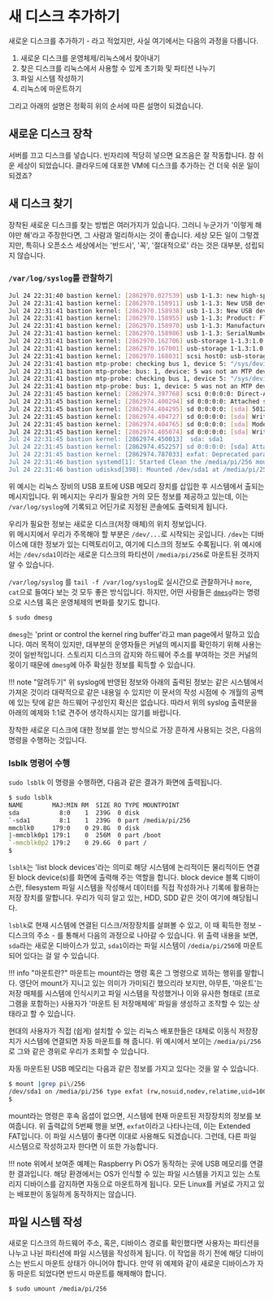 # 새 디스크 추가하기

새로운 디스크를 추가하기 - 라고 적었지만, 사실 여기에서는 다음의 과정을 다룹니다.

1. 새로운 디스크를 운영체제/리눅스에서 찾아내기
1. 찾은 디스크를 리눅스에서 사용할 수 있게 초기화 및 파티션 나누기
1. 파일 시스템 작성하기
1. 리눅스에 마운트하기

그리고 아래의 설명은 정확히 위의 순서에 따른 설명이 되겠습니다.

## 새로운 디스크 장착

서버를 끄고 디스크를 넣습니다. 빈자리에 적당히 넣으면 요즈음은 잘 작동합니다. 참 쉬운 세상이 되었습니다.
클라우드에 대포한 VM에 디스크를 추가하는 건 더욱 쉬운 일이 되겠죠?

## 새 디스크 찾기

장착된 새로운 디스크를 찾는 방법은 여러가지가 있습니다. 그러니 누군가가 '이렇게 해야만 해'라고 주장한다면,
그 사람과 멀리하시는 것이 좋습니다. 세상 모든 일이 그렇겠지만, 특히나 오픈소스 세상에서는
'반드시', '꼭', '절대적으로' 라는 것은 대부분, 성립되지 않습니다.

### `/var/log/syslog`를 관찰하기

```bash
Jul 24 22:31:40 bastion kernel: [2862970.027539] usb 1-1.3: new high-speed USB device number 5 using dwc_otg
Jul 24 22:31:41 bastion kernel: [2862970.158911] usb 1-1.3: New USB device found, idVendor=090c, idProduct=1000, bcdDevice=11.00
Jul 24 22:31:41 bastion kernel: [2862970.158938] usb 1-1.3: New USB device strings: Mfr=1, Product=2, SerialNumber=3
Jul 24 22:31:41 bastion kernel: [2862970.158955] usb 1-1.3: Product: Flash Drive FIT
Jul 24 22:31:41 bastion kernel: [2862970.158970] usb 1-1.3: Manufacturer: Samsung
Jul 24 22:31:41 bastion kernel: [2862970.158986] usb 1-1.3: SerialNumber: 0373221010008377
Jul 24 22:31:41 bastion kernel: [2862970.162706] usb-storage 1-1.3:1.0: USB Mass Storage device detected
Jul 24 22:31:41 bastion kernel: [2862970.167001] usb-storage 1-1.3:1.0: Quirks match for vid 090c pid 1000: 400
Jul 24 22:31:41 bastion kernel: [2862970.168031] scsi host0: usb-storage 1-1.3:1.0
Jul 24 22:31:41 bastion mtp-probe: checking bus 1, device 5: "/sys/devices/platform/soc/3f980000.usb/usb1/1-1/1-1.3"
Jul 24 22:31:41 bastion mtp-probe: bus: 1, device: 5 was not an MTP device
Jul 24 22:31:41 bastion mtp-probe: checking bus 1, device 5: "/sys/devices/platform/soc/3f980000.usb/usb1/1-1/1-1.3"
Jul 24 22:31:41 bastion mtp-probe: bus: 1, device: 5 was not an MTP device
Jul 24 22:31:45 bastion kernel: [2862974.397768] scsi 0:0:0:0: Direct-Access     Samsung  Flash Drive FIT  1100 PQ: 0 ANSI: 6
Jul 24 22:31:45 bastion kernel: [2862974.400294] sd 0:0:0:0: Attached scsi generic sg0 type 0
Jul 24 22:31:45 bastion kernel: [2862974.404295] sd 0:0:0:0: [sda] 501253132 512-byte logical blocks: (257 GB/239 GiB)
Jul 24 22:31:45 bastion kernel: [2862974.404727] sd 0:0:0:0: [sda] Write Protect is off
Jul 24 22:31:45 bastion kernel: [2862974.404765] sd 0:0:0:0: [sda] Mode Sense: 43 00 00 00
Jul 24 22:31:45 bastion kernel: [2862974.405074] sd 0:0:0:0: [sda] Write cache: enabled, read cache: enabled, doesn't support DPO or FUA
Jul 24 22:31:45 bastion kernel: [2862974.450013]  sda: sda1
Jul 24 22:31:45 bastion kernel: [2862974.452257] sd 0:0:0:0: [sda] Attached SCSI removable disk
Jul 24 22:31:45 bastion kernel: [2862974.787033] exfat: Deprecated parameter 'namecase'
Jul 24 22:31:46 bastion systemd[1]: Started Clean the /media/pi/256 mount point.
Jul 24 22:31:46 bastion udisksd[398]: Mounted /dev/sda1 at /media/pi/256 on behalf of uid 1000
```

위 예시는 리눅스 장비의 USB 포트에 USB 메모리 장치를 삽입한 후 시스템에서 출되는 메시지입니다.
위 메시지는 우리가 필요한 거의 모든 정보를 제공하고 있는데, 이는 `/var/log/syslog`에 기록되고
어딘가로 지정된 콘솔에도 출력되게 됩니다.

우리가 필요한 정보는 새로운 디스크(저장 매체)의 위치 정보입니다.  
위 메시지에서 우리가 주목해야 할 부분은 `/dev/...`로 시작되는 곳입니다.
`/dev`는 디바이스에 대한 정보가 있는 디렉토리이고, 여기에 디스크의 정보도 수록됩니다.
위 예시에서는 `/dev/sda1`이라는 새로운 디스크의 파티션이 `/media/pi/256`로 마운트된 것까지 알 수 있습니다.

`/var/log/syslog` 를 `tail -f /var/log/syslog`로 실시간으로 관찰하거나 
`more`, `cat`으로 들여다 보는 것 모두 좋은 방식입니다.
하지만, 어떤 사람들은 [`dmesg`](https://en.wikipedia.org/wiki/Dmesg)라는 명령으로 시스템 혹은 운영체제의 변화를 찾기도 합니다.

```bash
$ sudo dmesg
```

`dmesg`는 'print or control the kernel ring buffer'라고 man page에서 말하고 있습니다.
여러 목적이 있지만, 대부분의 운영자들은 커널의 메시지를 확인하기 위해 사용는 것이 일반적입니다.
스토리지 디스크의 감지와 하드웨어 주소를 부여하는 것은 커널의 몫이기 때문에 `dmesg`에 아주 확실한
정보를 획득할 수 있습니다.

!!! note "알려두기"
    위 syslog에 반영된 정보와 아래의 출력된 정보는 같은 시스템에서 가져온 것이라 대략적으로 같은 내용일 수 있지만
    이 문서의 작성 시점에 수 개월의 공백에 있는 탓에 같은 하드웨어 구성인지 확신은 없습니다. 따라서 위의
    syslog 출력문을 아래의 예제와 1:1로 견주어 생각하시지는 않기를 바랍니다.

장착한 새로운 디스크에 대한 정보를 얻는 방식으로 가장 흔하게 사용되는 것은, 다음의 명령을 수행하는 것입니다.

### lsblk 명령어 수행

`sudo lsblk` 이 명령을 수행하면, 다음과 같은 결과가 화면에 출력됩니다.

```bash
$ sudo lsblk
NAME        MAJ:MIN RM  SIZE RO TYPE MOUNTPOINT
sda           8:0    1  239G  0 disk 
`-sda1        8:1    1  239G  0 part /media/pi/256
mmcblk0     179:0    0 29.8G  0 disk 
|-mmcblk0p1 179:1    0  256M  0 part /boot
`-mmcblk0p2 179:2    0 29.6G  0 part /
$ 
```

`lsblk`는 'list block devices'라는 의미로 해당 시스템에 논리적이든 물리적이든 연결된 block device(s)를
화면에 출력해 주는 역할을 합니다. block device 블록 디바이스란, filesystem 파일 시스템을 작성해서 데이터를 직접 작성하거나 기록에 활용하는 저장 장치를 말합니다. 우리가 익히 알고 있는, HDD, SDD 같은 것이 여기에 해당됩니다.

`lsblk`로 현재 시스템에 연결된 디스크/저장장치를 살펴볼 수 있고, 이 때 획득한 정보 - 디스크의 주소 - 를 통해서
다음의 과정으로 나아갈 수 있습니다. 위 출력 내용을 보면, `sda`라는 새로운 디바이스가 있고, `sda1`이라는
파일 시스템이 `/dedia/pi/256`에 마운트 되어 있다는 걸 알 수 있습니다.

!!! info "마운트란?"
    마운트는 mount라는 명령 혹은 그 명령으로 꾀하는 행위를 말합니다. 영단어 mount가 지니고 있는
    의미가 가미되긴 했으리라 보지만, 아무튼, '마운트'는 저장 매체를 시스템에 인식시키고 
    파일 시스템을 작성했거나 이와 유사한 형태로 (프로그램을 포함하는)
    사용자가 '마운트 된 저장매체에' 파일을 생성하고 
    조작할 수 있는 상태라고 할 수 있습니다.

현대의 사용자가 직접 (쉽게) 설치할 수 있는 리눅스 배포한들은 대체로 이동식 저장장치가 시스템에 연결되면
자동 마운트를 해 줍니다. 위 예시에서 보이는 `/media/pi/256`로 그와 같은 경위로 우리가 조회할 수 있습니다.

자동 마운트된 USB 메모리는 다음과 같은 정보를 가지고 있다는 것을 알 수 있습니다.

```bash
$ mount |grep pi\/256
/dev/sda1 on /media/pi/256 type exfat (rw,nosuid,nodev,relatime,uid=1000,gid=1000,fmask=0022,dmask=0022,iocharset=utf8,errors=remount-ro,uhelper=udisks2)
$ 
```

mount라는 명령은 후속 옵셥이 없으면, 시스템에 현재 마운트된 저장장치의 정보를 보여줍니다.
위 출력값의 5번째 행을 보면, `exfat`이라고 나타나는데, 이는 Extended FAT입니다.
이 파일 시스템이 좋다면 이대로 사용해도 되겠습니다. 그런데, 다른 파일 시스템으로 작성하고자 한다면
이 또한 가능합니다.

!!! note
    위에서 보여준 예제는 Raspberry Pi OS가 동작하는 곳에 USB 메모리를 연결한 결과입니다.
    해당 환경에서는 OS가 인식할 수 있는 파일 시스템을 가지고 있는 스토리지 디바이스를 감지하면
    자동으로 마운트하게 됩니다. 모든 Linux를 커널로 가지고 있는 배포판이 동일하게 동작하지는 않습니다.

## 파일 시스템 작성

새로운 디스크의 하드웨어 주소, 혹은, 디바이스 경로를 확인했다면
사용자는 파티션을 나누고 나뉜 파티션에 파일 시스템을 작성하게 됩니다.
이 작업을 하기 전에 해당 디바이스는 반드시 마운트 상태가 아니어야 합니다.
만약 위 예제와 같이 새로운 디바이스가 자동 마운트 되었다면 반드시 마운트를 해제해야 합니다.

```bash
$ sudo umount /media/pi/256
```


